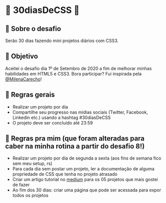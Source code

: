 # 🚀 30diasDeCSS 🚀

## 💬 Sobre o desafio

Serão 30 dias fazendo mini projetos diários com CSS3. 

## 🎯 Objetivo

Aceitei o desafio dia 1º de Setembro de 2020 a fim de melhorar minhas habilidades em HTML5 e CSS3.
Bora participar? Fui inspirada pela [@MilenaCarecho](https://github.com/MilenaCarecho/30diasDeCSS/issues/1)!

## 📖 Regras gerais

* Realizar um projeto por dia 
* Compartilhe seu progresso nas mídias sociais (Twitter, Facebook, Linkedin etc.) usando a hashtag #30diasDeCSS
* O projeto deve ser concluído até 23:59

## 🌼 Regras pra mim (que foram alteradas para caber na minha rotina a partir do desafio 8!)

* Realizar um projeto por dia de segunda a sexta (aos fins de semana fico sem meu setup, rs)  
* Para cada dia sem postar um projeto, ler a documentação de alguma propriedade de CSS que tenha no projeto atrasado  
* Criar um artigo tutorial no [medium](https://medium.com/@it.amancio) para os 05 projetos que mais gostei de fazer
* Ao fim dos 30 dias: criar uma página que pode ser acessada para expor todos os projetos
